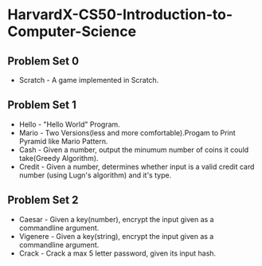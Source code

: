 # HarvardX-CS50-Introduction-to-Computer-Science

## Problem Set 0
* Scratch - A game implemented in Scratch.

## Problem Set 1
* Hello - "Hello World" Program.
* Mario - Two Versions(less and more comfortable).Progam to Print Pyramid like Mario Pattern.
* Cash - Given a number, output the minumum number of coins it could take(Greedy Algorithm).
* Credit - Given a number, determines whether input is a valid credit card number (using Lugn's algorithm) and it's type.

## Problem Set 2
* Caesar - Given a key(number), encrypt the input given as a commandline argument.
* Vigenere - Given a key(string), encrypt the input given as a commandline argument.
* Crack - Crack a max 5 letter password, given its input hash.
